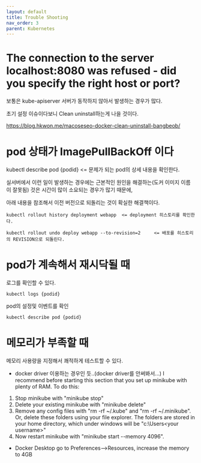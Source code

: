 ```yaml
---
layout: default
title: Trouble Shooting
nav_order: 3
parent: Kubernetes
---
```




# The connection to the server localhost:8080 was refused - did you specify the right host or port?

보통은 kube-apiserver 서버가 동작하지 않아서 발생하는 경우가 많다.

초기 설정 이슈이다보니 Clean uninstall하는게 나을 것이다.

https://blog.hkwon.me/macoseseo-docker-clean-uninstall-bangbeob/


# pod 상태가 ImagePullBackOff 이다

kubectl describe pod {podid} <= 문제가 되는 pod의 상세 내용을 확인한다.

실서버에서 이런 일이 발생하는 경우에는 근본적인 원인을 해결하는(도커 이미지 이름이 잘못됨) 것은 시간이 많이 소요되는 경우가 많기 때문에,

아래 내용을 참조해서 이전 버전으로 되돌리는 것이 확실한 해결책이다.

```
kubectl rollout history deployment webapp  <= deployment 히스토리를 확인한다.

kubectl rollout undo deploy webapp --to-revision=2     <= 배포를 히스토리의 REVISION으로 되돌린다.
```

# pod가 계속해서 재시닥될 때
로그를 확인할 수 있다.
```
kubectl logs {podid}
```

pod의 설정및 이벤트를 확인
```
kubectl describe pod {podid}
```

# 메모리가 부족할 때
메모리 사용량을 지정해서 쾌적하게 테스트할 수 있다.

* docker driver 이용하는 경우인 듯..(docker driver를 안써봐서...)
I recommend before starting this section that you set up minikube with plenty of RAM. To do this:

1. Stop minikube with "minikube stop"
2. Delete your existing minikube with "minikube delete"
3. Remove any config files with "rm -rf ~/.kube" and "rm -rf ~/.minikube". Or, delete these folders using your file explorer. The folders are stored in your home directory, which under windows will be "c:\Users\<your username>"
4. Now restart minikube with "minikube start --memory 4096".


 * Docker Desktop
go to Preferences-->Resources, increase the memory to 4GB
